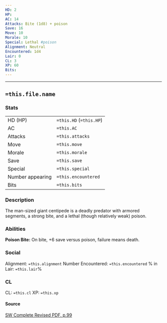 ```yaml
---
HD: 2
HP: 
AC: 14
Attacks: Bite (1d8) + poison
Save: 16
Move: 10
Morale: 10
Special: Lethal #poison
Alignment: Neutral
Encountered: 1d4
Lair: 0
CL: 3
XP: 60
Bits:
---
```


___

## `=this.file.name`

### Stats

|                  |                         |
| ---------------- | ----------------------- |
| HD (HP)          | `=this.HD` (`=this.HP`) |
| AC               | `=this.AC`              |
| Attacks          | `=this.attacks`         |
| Move             | `=this.move`            |
| Morale           | `=this.morale`          |
| Save             | `=this.save`            |
| Special          | `=this.special`         |
| Number appearing | `=this.encountered`     |
| Bits             | `=this.bits`            | 


### Description
The man-sized giant centipede is a deadly predator with armored segments, a strong bite, and a lethal (though relatively weak) poison.

### Abilities
**Poison Bite:** On bite, +6 save versus poison, failure means death.


### Social
Alignment: `=this.alignment`
Number Encountered:  `=this.encountered`
% in Lair: `=this.lair`%

### CL
CL: `=this.cl`
XP: `=this.xp`

#### Source

[SW Complete Revised PDF, p.99](<obsidian://open?vault=swords_and_wizardry_ref&file=SW Complete Revised PDF.pdf>)







